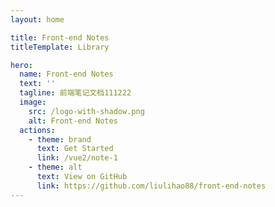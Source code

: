 ```yaml
---
layout: home

title: Front-end Notes
titleTemplate: Library

hero:
  name: Front-end Notes
  text: ''
  tagline: 前端笔记文档111222
  image:
    src: /logo-with-shadow.png
    alt: Front-end Notes
  actions:
    - theme: brand
      text: Get Started
      link: /vue2/note-1
    - theme: alt
      text: View on GitHub
      link: https://github.com/liulihao88/front-end-notes
---
```


<script setup lang="ts">
import { onMounted } from 'vue'
import { fetchVersion } from './.vitepress/utils/fetchVersion'

onMounted(() => {
  fetchVersion()
})
</script>
